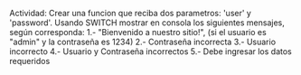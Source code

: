 Actividad:
Crear una funcion que reciba dos parametros: 'user' y 'password'. 
Usando SWITCH mostrar en consola los siguientes mensajes, según corresponda:
1.- "Bienvenido a nuestro sitio!", (si el usuario es "admin" y la contraseña es 1234)
2.- Contraseña incorrecta
3.- Usuario incorrecto
4.- Usuario y Contraseña incorrectos
5.- Debe ingresar los datos requeridos